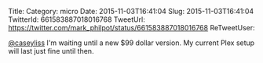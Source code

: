 Title: 
Category: micro
Date: 2015-11-03T16:41:04
Slug: 2015-11-03T16:41:04
TwitterId: 661583887018016768
TweetUrl: https://twitter.com/mark_philpot/status/661583887018016768
ReTweetUser: 

[@caseyliss](https://twitter.com/caseyliss) I'm waiting until a new $99 dollar version. My current Plex setup will last just fine until then.